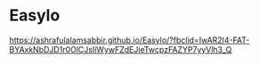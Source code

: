 # Easylo
https://ashrafulalamsabbir.github.io/Easylo/?fbclid=IwAR2I4-FAT-BYAxkNbDJD1r0OlCJsIiWywFZdEJieTwcpzFAZYP7yyVlh3_Q
